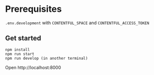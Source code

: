 # Prerequisites

`.env.development` with `CONTENTFUL_SPACE` and `CONTENTFUL_ACCESS_TOKEN`

## Get started

```
npm install
npm run start
npm run develop (in another terminal)
```

Open http://localhost:8000
